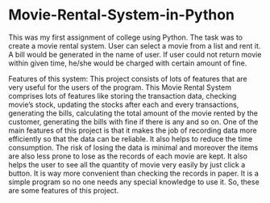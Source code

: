 # Movie-Rental-System-in-Python
This was my first assignment of college using Python. The task was to create a movie rental system. User can select a movie from a list and rent it. A bill would be generated in the name of user. If user could not return movie within given time, he/she would be charged with certain amount of fine. 

Features of this system:
This project consists of lots of features that are very useful for the users of the program. This Movie Rental System comprises lots of features like storing the transaction data, checking movie’s stock, updating the stocks after each and every transactions, generating the bills, calculating the total amount of the movie rented by the customer, generating the bills with fine if there is any and so on. One of the main features of this project is that it makes the job of recording data more efficiently so that the data can be reliable. It also helps to reduce the time consumption. The risk of losing the data is minimal and moreover the items are also less prone to lose as the records of each movie are kept. It also helps the user to see all the quantity of movie very easily by just click a button. It is way more convenient than checking the records in paper. It is a simple program so no one needs any special knowledge to use it. So, these are some features of this project.
